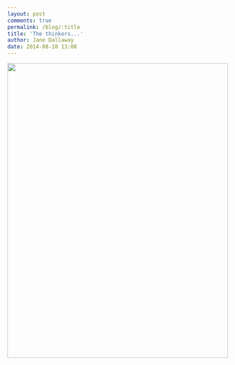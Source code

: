 ```yaml
---
layout: post
comments: true
permalink: /blog/:title
title: 'The thinkers...'
author: Jane Dallaway
date: 2014-08-10 13:08
---
```


<div><a href="//static.skitters.dallaway.com/tp_IMG_20140810_130603.JPG"><img src="//static.skitters.dallaway.com/tp_thumb_IMG_20140810_130603.JPG" width="500" height="667"/></a></div>


  
      
